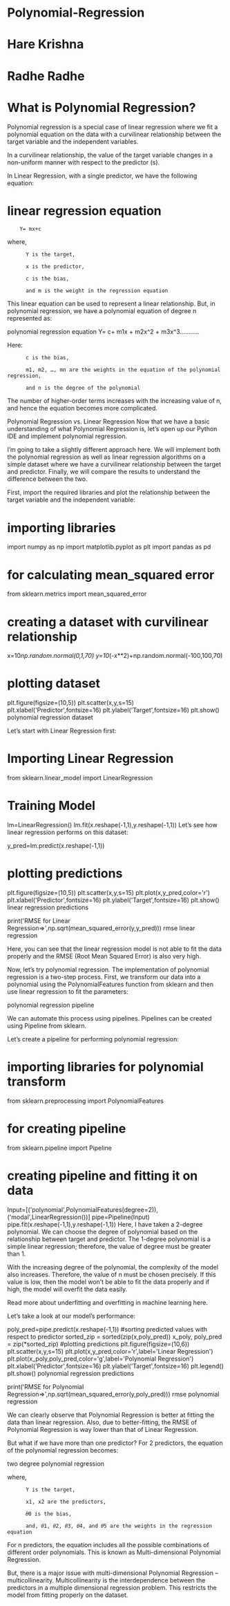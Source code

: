 # Polynomial-Regression
# Hare Krishna
# Radhe Radhe
# What is Polynomial Regression?
Polynomial regression is a special case of linear regression where we fit a polynomial equation on the data with a curvilinear relationship between the target variable and the independent variables.

In a curvilinear relationship, the value of the target variable changes in a non-uniform manner with respect to the predictor (s).

In Linear Regression, with a single predictor, we have the following equation:

# linear regression equation
        Y= mx+c
        
where,

          Y is the target,

          x is the predictor,

          c is the bias,

          and m is the weight in the regression equation

This linear equation can be used to represent a linear relationship. But, in polynomial regression, we have a polynomial equation of degree n represented as:

polynomial regression equation
       Y= c+ m1x + m2x^2 + m3x^3...........

Here:

          c is the bias,

          m1, m2, …, mn are the weights in the equation of the polynomial regression,

          and n is the degree of the polynomial

The number of higher-order terms increases with the increasing value of n, and hence the equation becomes more complicated.

 

Polynomial Regression vs. Linear Regression
Now that we have a basic understanding of what Polynomial Regression is, let’s open up our Python IDE and implement polynomial regression.

I’m going to take a slightly different approach here. We will implement both the polynomial regression as well as linear regression algorithms on a simple dataset where we have a curvilinear relationship between the target and predictor. Finally, we will compare the results to understand the difference between the two.

First, import the required libraries and plot the relationship between the target variable and the independent variable:

# importing libraries
import numpy as np
import matplotlib.pyplot as plt
import pandas as pd

# for calculating mean_squared error
from sklearn.metrics import mean_squared_error

# creating a dataset with curvilinear relationship
x=10*np.random.normal(0,1,70)
y=10*(-x**2)+np.random.normal(-100,100,70)

# plotting dataset
plt.figure(figsize=(10,5))
plt.scatter(x,y,s=15)
plt.xlabel('Predictor',fontsize=16)
plt.ylabel('Target',fontsize=16)
plt.show()
polynomial regression dataset

Let’s start with Linear Regression first:

# Importing Linear Regression
from sklearn.linear_model import LinearRegression

# Training Model
lm=LinearRegression()
lm.fit(x.reshape(-1,1),y.reshape(-1,1))
Let’s see how linear regression performs on this dataset:

y_pred=lm.predict(x.reshape(-1,1))

# plotting predictions
plt.figure(figsize=(10,5))
plt.scatter(x,y,s=15)
plt.plot(x,y_pred,color='r')
plt.xlabel('Predictor',fontsize=16)
plt.ylabel('Target',fontsize=16)
plt.show()
linear regression predictions

print('RMSE for Linear Regression=>',np.sqrt(mean_squared_error(y,y_pred)))
rmse linear regression

Here, you can see that the linear regression model is not able to fit the data properly and the RMSE (Root Mean Squared Error) is also very high.

Now, let’s try polynomial regression.
The implementation of polynomial regression is a two-step process. First, we transform our data into a polynomial using the PolynomialFeatures function from sklearn and then use linear regression to fit the parameters:

polynomial regression pipeline

We can automate this process using pipelines. Pipelines can be created using Pipeline from sklearn.

Let’s create a pipeline for performing polynomial regression:

# importing libraries for polynomial transform
from sklearn.preprocessing import PolynomialFeatures
# for creating pipeline
from sklearn.pipeline import Pipeline
# creating pipeline and fitting it on data
Input=[('polynomial',PolynomialFeatures(degree=2)),('modal',LinearRegression())]
pipe=Pipeline(Input)
pipe.fit(x.reshape(-1,1),y.reshape(-1,1))
Here, I have taken a 2-degree polynomial. We can choose the degree of polynomial based on the relationship between target and predictor. The 1-degree polynomial is a simple linear regression; therefore, the value of degree must be greater than 1.

With the increasing degree of the polynomial, the complexity of the model also increases. Therefore, the value of n must be chosen precisely. If this value is low, then the model won’t be able to fit the data properly and if high, the model will overfit the data easily.

Read more about underfitting and overfitting in machine learning here.

Let’s take a look at our model’s performance:

poly_pred=pipe.predict(x.reshape(-1,1))
#sorting predicted values with respect to predictor
sorted_zip = sorted(zip(x,poly_pred))
x_poly, poly_pred = zip(*sorted_zip)
#plotting predictions
plt.figure(figsize=(10,6))
plt.scatter(x,y,s=15)
plt.plot(x,y_pred,color='r',label='Linear Regression')
plt.plot(x_poly,poly_pred,color='g',label='Polynomial Regression')
plt.xlabel('Predictor',fontsize=16)
plt.ylabel('Target',fontsize=16)
plt.legend()
plt.show()
polynomial regression predictions

print('RMSE for Polynomial Regression=>',np.sqrt(mean_squared_error(y,poly_pred)))
rmse polynomial regression

We can clearly observe that Polynomial Regression is better at fitting the data than linear regression. Also, due to better-fitting, the RMSE of Polynomial Regression is way lower than that of Linear Regression.

But what if we have more than one predictor?
For 2 predictors, the equation of the polynomial regression becomes:

two degree polynomial regression

where,

          Y is the target,

          x1, x2 are the predictors,

          𝜃0 is the bias,

          and, 𝜃1, 𝜃2, 𝜃3, 𝜃4, and 𝜃5 are the weights in the regression equation

For n predictors, the equation includes all the possible combinations of different order polynomials. This is known as Multi-dimensional Polynomial Regression.

But, there is a major issue with multi-dimensional Polynomial Regression – multicollinearity. Multicollinearity is the interdependence between the predictors in a multiple dimensional regression problem. This restricts the model from fitting properly on the dataset.
